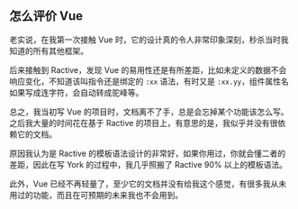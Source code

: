 ## 怎么评价 Vue

老实说，在我第一次接触 Vue 时，它的设计真的令人非常印象深刻，秒杀当时我知道的所有其他框架。

后来接触到 Ractive，发现 Vue 的易用性还是有所差距，比如未定义的数据不会响应变化，不知道该叫指令还是绑定的 `:xx` 语法，有时又是 `:xx.yy`，组件属性名如果写成连字符，会自动转成驼峰等。

总之，我当初写 Vue 的项目时，文档离不了手，总是会忘掉某个功能该怎么写。之后我大量的时间花在基于 Ractive 的项目上，有意思的是，我似乎并没有很依赖它的文档。

原因我认为是 Ractive 的模板语法设计的非常好，如果你用过，你就会懂二者的差距，因此在写 York 的过程中，我几乎照搬了 Ractive 90% 以上的模板语法。

此外，Vue 已经不再轻量了，至少它的文档并没有给我这个感觉，有很多我从未用过的功能，而且在可预期的未来我也不会用到。

